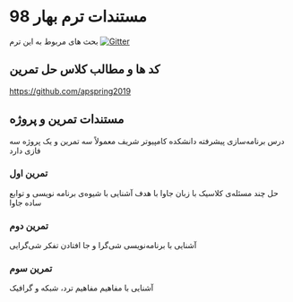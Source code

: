 # مستندات ترم بهار 98
بحث های مربوط به این ترم 
[![Gitter](https://badges.gitter.im/aps2019project/community.svg)](https://gitter.im/aps2019project/community?utm_source=badge&utm_medium=badge&utm_campaign=pr-badge)

## کد ها و مطالب کلاس حل تمرین
https://github.com/apspring2019

## مستندات تمرین و پروژه
درس برنامه‌سازی پیشرفته دانشکده کامپیوتر شریف معمولاً سه تمرین و یک پروژه سه فازی دارد

### تمرین اول
حل چند مسئله‌ی کلاسیک با زبان جاوا با هدف آشنایی با شیوه‌ی برنامه نویسی و توابع ساده جاوا

### تمرین دوم
آشنایی با برنامه‌نویسی شی‌گرا و جا افتادن تفکر شی‌گرایی

### تمرین سوم
آشنایی با مفاهیم مفاهیم ترد، شبکه و گرافیک



